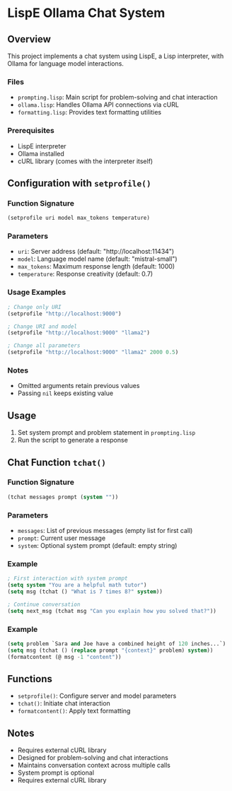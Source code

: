 # LispE Ollama Chat System

## Overview
This project implements a chat system using LispE, a Lisp interpreter, with Ollama for language model interactions.

### Files
- `prompting.lisp`: Main script for problem-solving and chat interaction
- `ollama.lisp`: Handles Ollama API connections via cURL
- `formatting.lisp`: Provides text formatting utilities

### Prerequisites
- LispE interpreter
- Ollama installed
- cURL library (comes with the interpreter itself)

## Configuration with `setprofile()`
### Function Signature
```lisp
(setprofile uri model max_tokens temperature)
```

### Parameters
- `uri`: Server address (default: "http://localhost:11434")
- `model`: Language model name (default: "mistral-small")
- `max_tokens`: Maximum response length (default: 1000)
- `temperature`: Response creativity (default: 0.7)

### Usage Examples
```lisp
; Change only URI
(setprofile "http://localhost:9000")

; Change URI and model
(setprofile "http://localhost:9000" "llama2")

; Change all parameters
(setprofile "http://localhost:9000" "llama2" 2000 0.5)
```

### Notes
- Omitted arguments retain previous values
- Passing `nil` keeps existing value

## Usage
1. Set system prompt and problem statement in `prompting.lisp`
2. Run the script to generate a response

## Chat Function `tchat()`
### Function Signature
```lisp
(tchat messages prompt (system ""))
```

### Parameters
- `messages`: List of previous messages (empty list for first call)
- `prompt`: Current user message
- `system`: Optional system prompt (default: empty string)

### Example
```lisp
; First interaction with system prompt
(setq system "You are a helpful math tutor")
(setq msg (tchat () "What is 7 times 8?" system))

; Continue conversation
(setq next_msg (tchat msg "Can you explain how you solved that?"))
```

### Example
```lisp
(setq problem `Sara and Joe have a combined height of 120 inches...`)
(setq msg (tchat () (replace prompt "{context}" problem) system))
(formatcontent (@ msg -1 "content"))
```

## Functions
- `setprofile()`: Configure server and model parameters
- `tchat()`: Initiate chat interaction
- `formatcontent()`: Apply text formatting

## Notes
- Requires external cURL library
- Designed for problem-solving and chat interactions
- Maintains conversation context across multiple calls
- System prompt is optional
- Requires external cURL library
